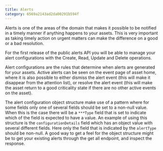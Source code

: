 ```yaml
---
title: Alerts
category: 6569a2143ad2da00291b594f
---
```

Alerts is one of the areas of the domain that makes it possible to be notified in a timely manner if anything happens to your assets.
This is very important as taking timely action on urgent matters can make the difference on a good or a bad resolution.

For the first release of the public alerts API you will be able to manage your alert configurations with the Create, Read, Update and Delete operations.

Alert configurations are the rules that determine when alerts are generated for your assets. 
Active alerts can be seen on the event page of asset home, where it is also possible to either dismiss the alert event (this will make it disappear from the attention list),
or resolve the alert event (this will make the asset return to a good criticality state if there are no other active events on the asset).

The alert configuration object structure make use of a pattern where for some fields only one of several fields should be set to a non-null value.
When this is the case there will be a ```***Type``` field that is set to indicate which of the field is expected to have a value.
An example of using this structure is the ```configurationDetails``` field which has an object value with several different fields. 
Here only the field that is indicated by the ```alertType```  should be non-null. 
A good way to get a feel for the object structure might be to get your existing alerts through the get all endpoint, and inspect the response.






